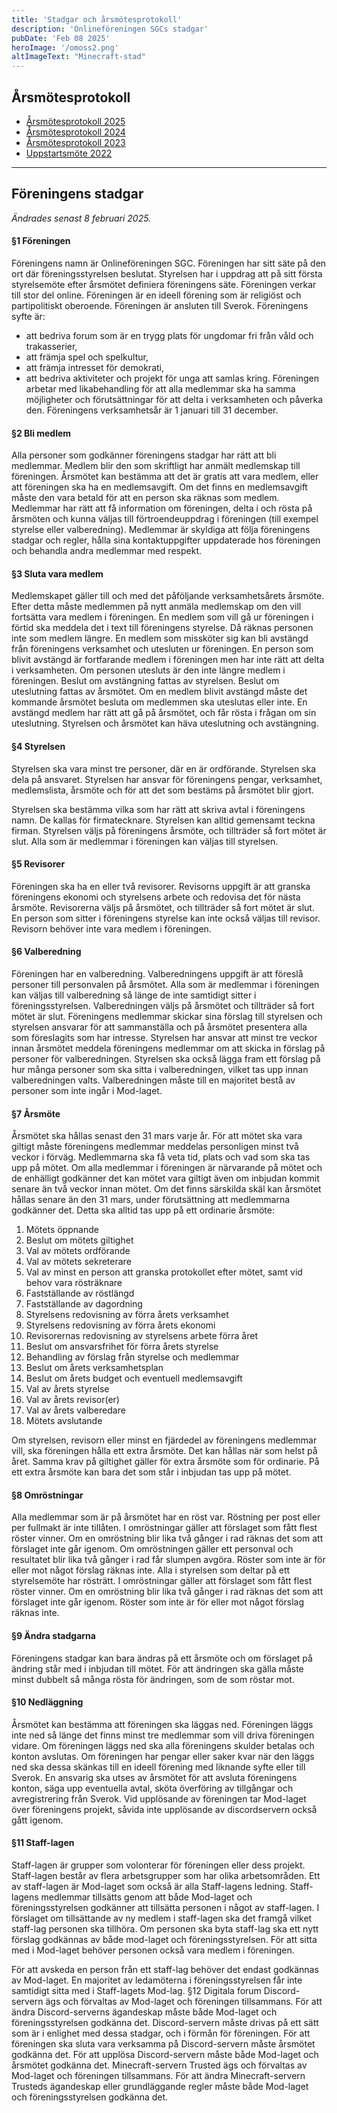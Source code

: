 ```yaml
---
title: 'Stadgar och årsmötesprotokoll'
description: 'Onlineföreningen SGCs stadgar'
pubDate: 'Feb 08 2025'
heroImage: '/omoss2.png'
altImageText: "Minecraft-stad"
---
```

## Årsmötesprotokoll
- <a href="/src/download/årsmöte-2025.pdf">Årsmötesprotokoll 2025</a>
- <a href="/src/download/årsmöte-2024.pdf">Årsmötesprotokoll 2024</a>
- <a href="/src/download/årsmöte-2023.pdf">Årsmötesprotokoll 2023</a>
- <a href="/src/download/uppstartsmöte-2022.pdf">Uppstartsmöte 2022</a>
---
## Föreningens stadgar
*Ändrades senast 8 februari 2025.*
#### §1 Föreningen
Föreningens namn är Onlineföreningen SGC.
Föreningen har sitt säte på den ort där föreningsstyrelsen beslutat. Styrelsen har i uppdrag
att på sitt första styrelsemöte efter årsmötet definiera föreningens säte.
Föreningen verkar till stor del online.
Föreningen är en ideell förening som är religiöst och partipolitiskt oberoende.
Föreningen är ansluten till Sverok.
Föreningens syfte är:
- att bedriva forum som är en trygg plats för ungdomar fri från våld och trakasserier,
- att främja spel och spelkultur,
- att främja intresset för demokrati,
- att bedriva aktiviteter och projekt för unga att samlas kring.
Föreningen arbetar med likabehandling för att alla medlemmar ska ha samma möjligheter
och förutsättningar för att delta i verksamheten och påverka den.
Föreningens verksamhetsår är 1 januari till 31 december.

#### §2 Bli medlem
Alla personer som godkänner föreningens stadgar har rätt att bli medlemmar.
Medlem blir den som skriftligt har anmält medlemskap till föreningen.
Årsmötet kan bestämma att det är gratis att vara medlem, eller att föreningen ska ha en
medlemsavgift. Om det finns en medlemsavgift måste den vara betald för att en person ska
räknas som medlem.
Medlemmar har rätt att få information om föreningen, delta i och rösta på årsmöten och
kunna väljas till förtroendeuppdrag i föreningen (till exempel styrelse eller valberedning).
Medlemmar är skyldiga att följa föreningens stadgar och regler, hålla sina kontaktuppgifter
uppdaterade hos föreningen och behandla andra medlemmar med respekt.

#### §3 Sluta vara medlem
Medlemskapet gäller till och med det påföljande verksamhetsårets årsmöte. Efter detta
måste medlemmen på nytt anmäla medlemskap om den vill fortsätta vara medlem i
föreningen.
En medlem som vill gå ur föreningen i förtid ska meddela det i text till föreningens styrelse.
Då räknas personen inte som medlem längre.
En medlem som missköter sig kan bli avstängd från föreningens verksamhet och utesluten
ur föreningen. En person som blivit avstängd är fortfarande medlem i föreningen men har
inte rätt att delta i verksamheten. Om personen utesluts är den inte längre medlem i
föreningen. Beslut om avstängning fattas av styrelsen. Beslut om uteslutning fattas av
årsmötet. Om en medlem blivit avstängd måste det kommande årsmötet besluta om
medlemmen ska uteslutas eller inte. En avstängd medlem har rätt att gå på årsmötet, och får
rösta i frågan om sin uteslutning. Styrelsen och årsmötet kan häva uteslutning och
avstängning.

#### §4 Styrelsen
Styrelsen ska vara minst tre personer, där en är ordförande. Styrelsen ska dela på ansvaret.
Styrelsen har ansvar för föreningens pengar, verksamhet, medlemslista, årsmöte och för att
det som bestäms på årsmötet blir gjort.

Styrelsen ska bestämma vilka som har rätt att skriva avtal i föreningens namn. De kallas för
firmatecknare. Styrelsen kan alltid gemensamt teckna firman.
Styrelsen väljs på föreningens årsmöte, och tillträder så fort mötet är slut.
Alla som är medlemmar i föreningen kan väljas till styrelsen.

#### §5 Revisorer
Föreningen ska ha en eller två revisorer.
Revisorns uppgift är att granska föreningens ekonomi och styrelsens arbete och redovisa
det för nästa årsmöte.
Revisorerna väljs på årsmötet, och tillträder så fort mötet är slut.
En person som sitter i föreningens styrelse kan inte också väljas till revisor.
Revisorn behöver inte vara medlem i föreningen.

#### §6 Valberedning
Föreningen har en valberedning.
Valberedningens uppgift är att föreslå personer till personvalen på årsmötet.
Alla som är medlemmar i föreningen kan väljas till valberedning så länge de inte samtidigt sitter i föreningsstyrelsen.
Valberedningen väljs på årsmötet och tillträder så fort mötet är slut.
Föreningens medlemmar skickar sina förslag till styrelsen och styrelsen ansvarar för att
sammanställa och på årsmötet presentera alla som föreslagits som har intresse.
Styrelsen har ansvar att minst tre veckor innan årsmötet meddela föreningens medlemmar
om att skicka in förslag på personer för valberedningen.
Styrelsen ska också lägga fram ett förslag på hur många personer som ska sitta i
valberedningen, vilket tas upp innan valberedningen valts.
Valberedningen måste till en majoritet bestå av personer som inte ingår i Mod-laget.

#### §7 Årsmöte
Årsmötet ska hållas senast den 31 mars varje år.
För att mötet ska vara giltigt måste föreningens medlemmar meddelas personligen minst två
veckor i förväg. Medlemmarna ska få veta tid, plats och vad som ska tas upp på mötet. Om
alla medlemmar i föreningen är närvarande på mötet och de enhälligt godkänner det kan
mötet vara giltigt även om inbjudan kommit senare än två veckor innan mötet.
Om det finns särskilda skäl kan årsmötet hållas senare än den 31 mars, under förutsättning
att medlemmarna godkänner det.
Detta ska alltid tas upp på ett ordinarie årsmöte:
1) Mötets öppnande
2) Beslut om mötets giltighet
3) Val av mötets ordförande
4) Val av mötets sekreterare
5) Val av minst en person att granska protokollet efter mötet, samt vid behov vara
rösträknare
6) Fastställande av röstlängd
7) Fastställande av dagordning
8) Styrelsens redovisning av förra årets verksamhet
9) Styrelsens redovisning av förra årets ekonomi
10) Revisorernas redovisning av styrelsens arbete förra året
11) Beslut om ansvarsfrihet för förra årets styrelse
12) Behandling av förslag från styrelse och medlemmar
13) Beslut om årets verksamhetsplan
14) Beslut om årets budget och eventuell medlemsavgift
15) Val av årets styrelse
16) Val av årets revisor(er)
17) Val av årets valberedare
18) Mötets avslutande

Om styrelsen, revisorn eller minst en fjärdedel av föreningens medlemmar vill, ska
föreningen hålla ett extra årsmöte. Det kan hållas när som helst på året. Samma krav på
giltighet gäller för extra årsmöte som för ordinarie. På ett extra årsmöte kan bara det som
står i inbjudan tas upp på mötet.

#### §8 Omröstningar
Alla medlemmar som är på årsmötet har en röst var. Röstning per post eller per fullmakt är
inte tillåten. I omröstningar gäller att förslaget som fått flest röster vinner. Om en omröstning
blir lika två gånger i rad räknas det som att förslaget inte går igenom. Om omröstningen
gäller ett personval och resultatet blir lika två gånger i rad får slumpen avgöra. Röster som
inte är för eller mot något förslag räknas inte.
Alla i styrelsen som deltar på ett styrelsemöte har rösträtt. I omröstningar gäller att förslaget
som fått flest röster vinner. Om en omröstning blir lika två gånger i rad räknas det som att
förslaget inte går igenom. Röster som inte är för eller mot något förslag räknas inte.

#### §9 Ändra stadgarna
Föreningens stadgar kan bara ändras på ett årsmöte och om förslaget på ändring står med i inbjudan till mötet. För att ändringen ska gälla måste minst dubbelt så många rösta för
ändringen, som de som röstar mot.

#### §10 Nedläggning
Årsmötet kan bestämma att föreningen ska läggas ned. Föreningen läggs inte ned så länge
det finns minst tre medlemmar som vill driva föreningen vidare. Om föreningen läggs ned
ska alla föreningens skulder betalas och konton avslutas. Om föreningen har pengar eller
saker kvar när den läggs ned ska dessa skänkas till en ideell förening med liknande syfte
eller till Sverok. En ansvarig ska utses av årsmötet för att avsluta föreningens konton, säga
upp eventuella avtal, sköta överföring av tillgångar och avregistrering från Sverok.
Vid upplösande av föreningen tar Mod-laget över föreningens projekt, såvida inte
upplösande av discordservern också gått igenom.

#### §11 Staff-lagen
Staff-lagen är grupper som volonterar för föreningen eller dess projekt.
Staff-lagen består av flera arbetsgrupper som har olika arbetsområden.
Ett av staff-lagen är Mod-laget som också är alla Staff-lagens ledning.
Staff-lagens medlemmar tillsätts genom att både Mod-laget och föreningsstyrelsen
godkänner att tillsätta personen i något av staff-lagen. I förslaget om tillsättande av ny
medlem i staff-lagen ska det framgå vilket staff-lag personen ska tillhöra. Om personen ska
byta staff-lag ska ett nytt förslag godkännas av både mod-laget och föreningsstyrelsen.
För att sitta med i Mod-laget behöver personen också vara medlem i föreningen.

För att avskeda en person från ett staff-lag behöver det endast godkännas av Mod-laget.
En majoritet av ledamöterna i föreningsstyrelsen får inte samtidigt sitta med i Staff-lagets
Mod-lag.
§12 Digitala forum
Discord-servern ägs och förvaltas av Mod-laget och föreningen tillsammans. För att ändra
Discord-serverns ägandeskap måste både Mod-laget och föreningsstyrelsen godkänna det.
Discord-servern måste drivas på ett sätt som är i enlighet med dessa stadgar, och i förmån
för föreningen.
För att föreningen ska sluta vara verksamma på Discord-servern måste årsmötet godkänna
det. För att upplösa Discord-servern måste både Mod-laget och årsmötet godkänna det.
Minecraft-servern Trusted ägs och förvaltas av Mod-laget och föreningen tillsammans. För
att ändra Minecraft-servern Trusteds ägandeskap eller grundläggande regler måste både
Mod-laget och föreningsstyrelsen godkänna det.


